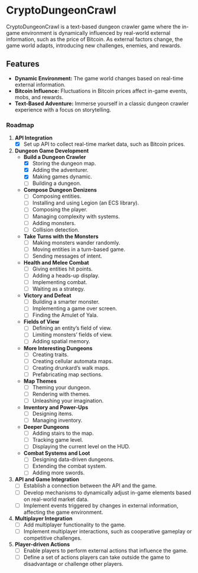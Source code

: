 # CryptoDungeonCrawl
CryptoDungeonCrawl is a text-based dungeon crawler game where the in-game environment is dynamically influenced by real-world external information, such as the price of Bitcoin. As external factors change, the game world adapts, introducing new challenges, enemies, and rewards.

## Features
- **Dynamic Environment:** The game world changes based on real-time external information.
- **Bitcoin Influence:** Fluctuations in Bitcoin prices affect in-game events, mobs, and rewards.
- **Text-Based Adventure:** Immerse yourself in a classic dungeon crawler experience with a focus on storytelling.

### Roadmap

1. **API Integration**
   - [x] Set up API to collect real-time market data, such as Bitcoin prices.

2. **Dungeon Game Development**
   - **Build a Dungeon Crawler**
     - [x] Storing the dungeon map.
     - [x] Adding the adventurer.
     - [x] Making games dynamic.
     - [ ] Building a dungeon.
         
   - **Compose Dungeon Denizens**
     - [ ] Composing entities.
     - [ ] Installing and using Legion (an ECS library).
     - [ ] Composing the player.
     - [ ] Managing complexity with systems.
     - [ ] Adding monsters.
     - [ ] Collision detection.

   - **Take Turns with the Monsters**
     - [ ] Making monsters wander randomly.
     - [ ] Moving entities in a turn-based game.
     - [ ] Sending messages of intent.

   - **Health and Melee Combat**
     - [ ] Giving entities hit points.
     - [ ] Adding a heads-up display.
     - [ ] Implementing combat.
     - [ ] Waiting as a strategy.

   - **Victory and Defeat**
     - [ ] Building a smarter monster.
     - [ ] Implementing a game over screen.
     - [ ] Finding the Amulet of Yala.

   - **Fields of View**
     - [ ] Defining an entity’s field of view.
     - [ ] Limiting monsters’ fields of view.
     - [ ] Adding spatial memory.

   - **More Interesting Dungeons**
     - [ ] Creating traits.
     - [ ] Creating cellular automata maps.
     - [ ] Creating drunkard’s walk maps.
     - [ ] Prefabricating map sections.

   - **Map Themes**
     - [ ] Theming your dungeon.
     - [ ] Rendering with themes.
     - [ ] Unleashing your imagination.

   - **Inventory and Power-Ups**
     - [ ] Designing items.
     - [ ] Managing inventory.
    
   - **Deeper Dungeons**
     - [ ] Adding stairs to the map.
     - [ ] Tracking game level.
     - [ ] Displaying the current level on the HUD.

   - **Combat Systems and Loot**
     - [ ] Designing data-driven dungeons.
     - [ ] Extending the combat system.
     - [ ] Adding more swords.

3. **API and Game Integration**
   - [ ] Establish a connection between the API and the game.
   - [ ] Develop mechanisms to dynamically adjust in-game elements based on real-world market data.
   - [ ] Implement events triggered by changes in external information, affecting the game environment.

4. **Multiplayer Integration**
   - [ ] Add multiplayer functionality to the game.
   - [ ] Implement multiplayer interactions, such as cooperative gameplay or competitive challenges.

5. **Player-driven Actions**
   - [ ] Enable players to perform external actions that influence the game.
   - [ ] Define a set of actions players can take outside the game to disadvantage or challenge other players.
